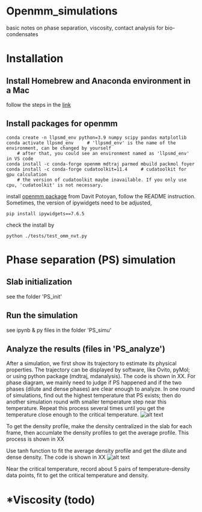 # Openmm_simulations
basic notes on phase separation, viscosity, contact analysis for bio-condensates

# Installation
## Install Homebrew and Anaconda environment in a Mac
follow the steps in the [link](https://gist.github.com/ryanorsinger/7d89ad58901b5590ec3e1f23d7b9f887)
## Install packages for openmm
```
conda create -n llpsmd_env python=3.9 numpy scipy pandas matplotlib
conda activate llpsmd_env     # 'llpsmd_env' is the name of the environment, can be changed by yourself
    # after that, you could see an environment named as 'llpsmd_env' in VS code
conda install -c conda-forge openmm mdtraj parmed mbuild packmol foyer
conda install -c conda-forge cudatoolkit=11.4     # cudatoolkit for gpu calculation
    # the version of cudatoolkit maybe inavailable. If you only use cpu, 'cudatoolkit' is not necessary.
```
install [openmm package](https://github.com/PotoyanGroup/llpsmd) from Davit Potoyan, follow the README instruction.
Sometimes, the version of ipywidgets need to be adjusted,
```
pip install ipywidgets==7.6.5  
```
check the install by
```
python ./tests/test_omm_nvt.py
```

# Phase separation (PS) simulation

## Slab initialization
see the folder 'PS_init'

## Run the simulation
see ipynb & py files in the folder 'PS_simu'

## Analyze the results (files in 'PS_analyze')
After a simulation, we first show its trajectory to estimate its physical properties. The trajectory can be displayed by software, like Ovito, pyMol; or using python package (mdtraj, mdanalysis). The code is shown in XX.
For phase diagram, we mainly need to judge if PS happened and if the two phases (dilute and dense phases) are clear enough to analyze. In one round of simulations, find out the highest temperature that PS exists; then do another simulation round with smaller temperature step near this temperature. Repeat this process several times until you get the temperature close enough to the critical temperature.
![alt text](https://github.com/Albizzia90/openmm_simulations/blob/figures/image.jpg?raw=true)

To get the density profile, make the density centralized in the slab for each frame, then accumlate the density profiles to get the average profile. This process is shown in XX

Use tanh function to fit the average density profile and get the dilute and dense density. The code is shown in XX
![alt text](https://github.com/Albizzia90/openmm_simulations/blob/figures/image.jpg?raw=true)

Near the critical temperature, record about 5 pairs of temperature-density data points, fit to get the critical temperature and density.

# *Viscosity (todo)


